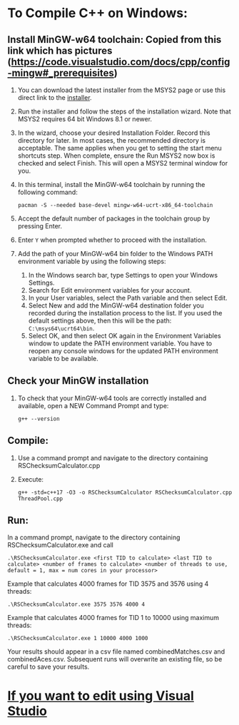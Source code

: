 # To Compile C++ on Windows:

## Install MinGW-w64 toolchain: Copied from this link which has pictures (https://code.visualstudio.com/docs/cpp/config-mingw#_prerequisites)

1. You can download the latest installer from the MSYS2 page or use this direct link to the [installer](https://github.com/msys2/msys2-installer/releases/download/2024-12-08/msys2-x86_64-20241208.exe).

2. Run the installer and follow the steps of the installation wizard. Note that MSYS2 requires 64 bit Windows 8.1 or newer.

3. In the wizard, choose your desired Installation Folder. Record this directory for later. In most cases, the recommended directory is acceptable. The same applies when you get to setting the start menu shortcuts step. When complete, ensure the Run MSYS2 now box is checked and select Finish. This will open a MSYS2 terminal window for you.

4. In this terminal, install the MinGW-w64 toolchain by running the following command:

   `pacman -S --needed base-devel mingw-w64-ucrt-x86_64-toolchain`

6. Accept the default number of packages in the toolchain group by pressing Enter.

7. Enter `Y` when prompted whether to proceed with the installation.

8. Add the path of your MinGW-w64 bin folder to the Windows PATH environment variable by using the following steps:
    1. In the Windows search bar, type Settings to open your Windows Settings.
    2. Search for Edit environment variables for your account.
    3. In your User variables, select the Path variable and then select Edit.
    4. Select New and add the MinGW-w64 destination folder you recorded during the installation process to the list. If you used the default settings above, then this will be the path: `C:\msys64\ucrt64\bin`.
    5. Select OK, and then select OK again in the Environment Variables window to update the PATH environment variable. You have to reopen any console windows for the updated PATH environment variable to be available.

## Check your MinGW installation

1. To check that your MinGW-w64 tools are correctly installed and available, open a NEW Command Prompt and type:

   `g++ --version`

## Compile:

1. Use a command prompt and navigate to the directory containing RSChecksumCalculator.cpp
2. Execute:

   `g++ -std=c++17 -O3 -o RSChecksumCalculator RSChecksumCalculator.cpp ThreadPool.cpp`

## Run:
In a command prompt, navigate to the directory containing RSChecksumCalculator.exe and call 

`.\RSChecksumCalculator.exe <first TID to calculate> <last TID to calculate> <number of frames to calculate> <number of threads to use, default = 1, max = num cores in your processor>`

Example that calculates 4000 frames for TID 3575 and 3576 using 4 threads: 

`.\RSChecksumCalculator.exe 3575 3576 4000 4`

Example that calculates 4000 frames for TID 1 to 10000 using maximum threads: 

`.\RSChecksumCalculator.exe 1 10000 4000 1000`

Your results should appear in a csv file named combinedMatches.csv and combinedAces.csv. Subsequent runs will overwrite an existing file, so be careful to save your results.

# [If you want to edit using Visual Studio](https://code.visualstudio.com/docs/languages/cpp)
